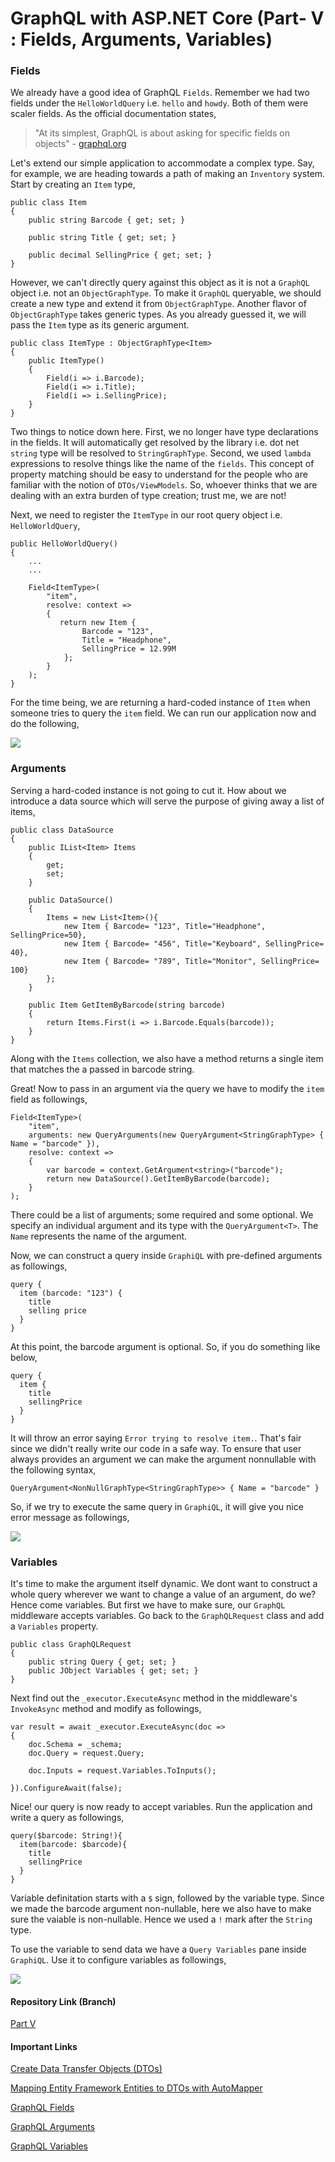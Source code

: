 # GraphQL with ASP.NET Core (Part- V : Fields, Arguments, Variables)

### Fields

We already have a good idea of GraphQL `Fields`. Remember we had two fields under the `HelloWorldQuery` i.e. `hello` and `howdy`. Both of them were scaler fields. As the official documentation states,

> "At its simplest, GraphQL is about asking for specific fields on objects" - [graphql.org](https://graphql.org/learn/queries/#fields)

Let's extend our simple application to accommodate a complex type. Say, for example, we are heading towards a path of making an `Inventory` system. Start by creating an `Item` type,

```
public class Item 
{
    public string Barcode { get; set; }

    public string Title { get; set; }

    public decimal SellingPrice { get; set; }
}
```

However, we can't directly query against this object as it is not a `GraphQL` object i.e. not an `ObjectGraphType`. To make it `GraphQL` queryable, we should create a new type and extend it from `ObjectGraphType`. Another flavor of `ObjectGraphType` takes generic types. As you already guessed it, we will pass the `Item` type as its generic argument.

```
public class ItemType : ObjectGraphType<Item>
{
    public ItemType()
    {
        Field(i => i.Barcode);
        Field(i => i.Title);
        Field(i => i.SellingPrice);
    }
}
```

Two things to notice down here. First, we no longer have type declarations in the fields. It will automatically get resolved by the library i.e. dot net `string` type will be resolved to `StringGraphType`. Second, we used `lambda` expressions to resolve things like the name of the `fields`. This concept of property matching should be easy to understand for the people who are familiar with the notion of `DTOs/ViewModels`. So, whoever thinks that we are dealing with an extra burden of type creation; trust me, we are not! 

Next, we need to register the `ItemType` in our root query object i.e. `HelloWorldQuery`,

```
public HelloWorldQuery()
{
    ...
    ...

    Field<ItemType>(
        "item",
        resolve: context =>
        {
           return new Item {
                Barcode = "123",
                Title = "Headphone",
                SellingPrice = 12.99M
            };
        }
    ); 
}
```

For the time being, we are returning a hard-coded instance of `Item` when someone tries to query the `item` field. We can run our application now and do the following,

<a href="https://3.bp.blogspot.com/-SyC7HeAZhLY/WuWhTJ14KOI/AAAAAAAAB3Y/h7vqDaOPSAwQtUJwSr0q0lCWGfhfTZ4DACLcBGAs/s1600/GraphiQL-complex.png" imageanchor="1" ><img border="0" src="https://3.bp.blogspot.com/-SyC7HeAZhLY/WuWhTJ14KOI/AAAAAAAAB3Y/h7vqDaOPSAwQtUJwSr0q0lCWGfhfTZ4DACLcBGAs/s1600/GraphiQL-complex.png" data-original-width="1600" data-original-height="1068" /></a>

### Arguments

Serving a hard-coded instance is not going to cut it. How about we introduce a data source which will serve the purpose of giving away a list of items,

```
public class DataSource
{
	public IList<Item> Items
	{
		get;
		set;
	}

	public DataSource()
	{
		Items = new List<Item>(){
			new Item { Barcode= "123", Title="Headphone", SellingPrice=50},
			new Item { Barcode= "456", Title="Keyboard", SellingPrice= 40},
			new Item { Barcode= "789", Title="Monitor", SellingPrice= 100}
		};
	}

	public Item GetItemByBarcode(string barcode)
	{
		return Items.First(i => i.Barcode.Equals(barcode));
	}
}
```

Along with the `Items` collection, we also have a method returns a single item that matches the a passed in barcode string.

Great! Now to pass in an argument via the query we have to modify the `item` field as followings,

 	Field<ItemType>(
		"item",
		arguments: new QueryArguments(new QueryArgument<StringGraphType> { Name = "barcode" }),
		resolve: context =>
		{
			var barcode = context.GetArgument<string>("barcode");
			return new DataSource().GetItemByBarcode(barcode);
		}
	);

There could be a list of arguments; some required and some optional. We specify an individual argument and its type with the `QueryArgument<T>`. The `Name` represents the name of the argument.

Now, we can construct a query inside `GraphiQL` with pre-defined arguments as followings,

```
query {
  item (barcode: "123") {
    title
    selling price
  }
}
```
At this point, the barcode argument is optional. So, if you do something like below,

```
query {
  item {
    title
    sellingPrice
  }
}
```

It will throw an error saying `Error trying to resolve item.`. That's fair since we didn't really write our code in a safe way. To ensure that user always provides an argument we can make the argument nonnullable with the following syntax,

```
QueryArgument<NonNullGraphType<StringGraphType>> { Name = "barcode" }
```

So, if we try to execute the same query in `GraphiQL`, it will give you nice error message as followings,


<a href="https://2.bp.blogspot.com/-VC6nHkPpd0w/WuWvMujlfLI/AAAAAAAAB3o/E-a30EOzvgUMr6EGKPrahGaVA6V6qzrTACLcBGAs/s1600/GraphiQL%2B%25281%2529.png" imageanchor="1" ><img border="0" src="https://2.bp.blogspot.com/-VC6nHkPpd0w/WuWvMujlfLI/AAAAAAAAB3o/E-a30EOzvgUMr6EGKPrahGaVA6V6qzrTACLcBGAs/s1600/GraphiQL%2B%25281%2529.png" data-original-width="1600" data-original-height="617" /></a>

### Variables

It's time to make the argument itself dynamic. We dont want to construct a whole query wherever we want to change a value of an argument, do we? Hence come variables. But first we have to make sure, our `GraphQL` middleware accepts variables. Go back to the `GraphQLRequest` class and add a `Variables` property.

    public class GraphQLRequest
    {
		public string Query { get; set; }
		public JObject Variables { get; set; }
    }

Next find out the `_executor.ExecuteAsync` method in the middleware's `InvokeAsync` method and modify as followings,

    var result = await _executor.ExecuteAsync(doc =>
    {
        doc.Schema = _schema;
        doc.Query = request.Query;

        doc.Inputs = request.Variables.ToInputs();

    }).ConfigureAwait(false);

Nice! our query is now ready to accept variables. Run the application and write a query as followings,

```
query($barcode: String!){
  item(barcode: $barcode){
    title
    sellingPrice
  }
}
```
Variable definitation starts with a `$` sign, followed by the variable type. Since we made the barcode argument non-nullable, here we also have to make sure the vaiable is non-nullable. Hence we used a `!` mark after the `String` type. 

To use the variable to send data we have a `Query Variables` pane inside `GraphiQL`. Use it to configure variables as followings,

<a href="https://3.bp.blogspot.com/-hDuiouT7Dsw/WuW1rSLrhyI/AAAAAAAAB34/s5PoKEiDRvo_6Z1OcJgjXB6Qhv8g9viwgCLcBGAs/s1600/GraphiQL%2B%25282%2529.png" imageanchor="1" ><img border="0" src="https://3.bp.blogspot.com/-hDuiouT7Dsw/WuW1rSLrhyI/AAAAAAAAB34/s5PoKEiDRvo_6Z1OcJgjXB6Qhv8g9viwgCLcBGAs/s1600/GraphiQL%2B%25282%2529.png" data-original-width="1600" data-original-height="712" /></a>

#### Repository Link (Branch)

[Part V](https://github.com/fiyazbinhasan/GraphQLCore/tree/Part_V_Fields_Arguments_Variables)

#### Important Links


[Create Data Transfer Objects (DTOs)](https://github.com/graphql/graphiql)

[Mapping Entity Framework Entities to DTOs with AutoMapper
](https://exceptionnotfound.net/entity-framework-and-wcf-mapping-entities-to-dtos-with-automapper/)

[GraphQL Fields](https://graphql.org/learn/queries/#fields)

[GraphQL Arguments](https://graphql.org/learn/queries/#arguments)

[GraphQL Variables](https://graphql.org/learn/queries/#variables)
